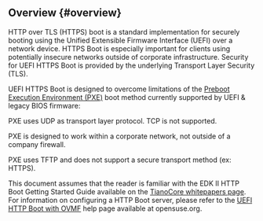 <!--- @file
  First Chapter of EDK II Template Specification

  Copyright (c) 2017, Intel Corporation. All rights reserved.<BR>

  Redistribution and use in source (original document form) and 'compiled'
  forms (converted to PDF, epub, HTML and other formats) with or without
  modification, are permitted provided that the following conditions are met:

  1) Redistributions of source code (original document form) must retain the
     above copyright notice, this list of conditions and the following
     disclaimer as the first lines of this file unmodified.

  2) Redistributions in compiled form (transformed to other DTDs, converted to
     PDF, epub, HTML and other formats) must reproduce the above copyright
     notice, this list of conditions and the following disclaimer in the
     documentation and/or other materials provided with the distribution.

  THIS DOCUMENTATION IS PROVIDED BY TIANOCORE PROJECT "AS IS" AND ANY EXPRESS OR
  IMPLIED WARRANTIES, INCLUDING, BUT NOT LIMITED TO, THE IMPLIED WARRANTIES OF
  MERCHANTABILITY AND FITNESS FOR A PARTICULAR PURPOSE ARE DISCLAIMED. IN NO
  EVENT SHALL TIANOCORE PROJECT  BE LIABLE FOR ANY DIRECT, INDIRECT, INCIDENTAL,
  SPECIAL, EXEMPLARY, OR CONSEQUENTIAL DAMAGES (INCLUDING, BUT NOT LIMITED TO,
  PROCUREMENT OF SUBSTITUTE GOODS OR SERVICES; LOSS OF USE, DATA, OR PROFITS;
  OR BUSINESS INTERRUPTION) HOWEVER CAUSED AND ON ANY THEORY OF LIABILITY,
  WHETHER IN CONTRACT, STRICT LIABILITY, OR TORT (INCLUDING NEGLIGENCE OR
  OTHERWISE) ARISING IN ANY WAY OUT OF THE USE OF THIS DOCUMENTATION, EVEN IF
  ADVISED OF THE POSSIBILITY OF SUCH DAMAGE.

-->


## Overview {#overview}

HTTP over TLS (HTTPS) boot is a standard implementation for securely booting using the Unified Extensible Firmware Interface (UEFI) over a network device. HTTPS Boot is especially important for clients using potentially insecure networks outside of corporate infrastructure. Security for UEFI HTTPS Boot is provided by the underlying Transport Layer Security (TLS).

UEFI HTTPS Boot is designed to overcome limitations of the [Preboot Execution Environment (PXE)](https://github.com/tianocore/tianocore.github.io/wiki/PXE) boot method currently supported by UEFI &amp; legacy BIOS firmware:

PXE uses UDP as transport layer protocol. TCP is not supported.

PXE is designed to work within a corporate network, not outside of a company firewall.

PXE uses TFTP and does not support a secure transport method (ex: HTTPS).

This document assumes that the reader is familiar with the EDK II HTTP Boot Getting Started Guide available on the [TianoCore whitepapers page](https://github.com/tianocore/tianocore.github.io/wiki/EDK%20II%20White%20papers). For information on configuring a HTTP Boot server, please refer to the [UEFI HTTP Boot with OVMF](https://en.opensuse.org/UEFI_HTTPBoot_with_OVMF) help page available at opensuse.org.
